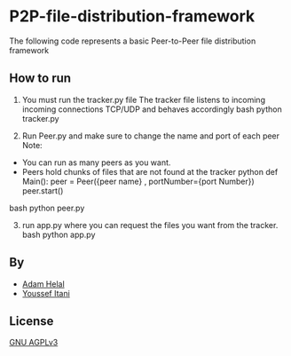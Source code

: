 # P2P-file-distribution-framework
The following code represents a basic Peer-to-Peer file distribution framework
## How to run

1. You must run the tracker.py file
The tracker file listens to incoming incoming connections TCP/UDP and behaves accordingly 
bash
python tracker.py

2. Run Peer.py and make sure to change the name and port of each peer 
Note: 
- You can run as many peers as you want.
- Peers hold chunks of files that are not found at the tracker
python
def Main():
    peer = Peer({peer name} , portNumber={port Number})
    peer.start()    

bash
python peer.py

3. run app.py where you can request the files you want from the tracker. 
bash
python app.py


## By
- [Adam Helal](https://github.com/AdamHelal)
- [Youssef Itani](https://github.com/ymi05)

## License
[GNU AGPLv3](https://choosealicense.com/licenses/agpl-3.0/)
